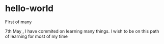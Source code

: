 # hello-world
First of many 

7th May , I have commited on learning many things.  I wish to be on this path of learning for most of my time 
